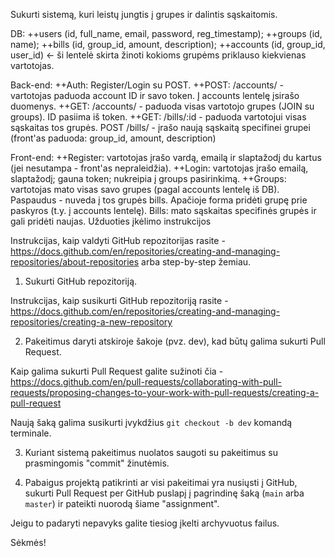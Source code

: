 Sukurti sistemą, kuri leistų jungtis į grupes ir dalintis sąskaitomis.

DB:
++users (id, full_name, email, password, reg_timestamp);
++groups (id, name);
++bills (id, group_id, amount, description);
++accounts (id, group_id, user_id) <- ši lentelė skirta žinoti kokioms grupėms priklauso kiekvienas vartotojas.

Back-end:
++Auth: Register/Login su POST.
++POST: /accounts/ - vartotojas paduoda account ID ir savo token. Į accounts lentelę įsirašo duomenys.
++GET: /accounts/ - paduoda visas vartotojo grupes (JOIN su groups). ID pasiima iš token.
++GET: /bills/:id - paduoda vartotojui visas sąskaitas tos grupės.
POST /bills/ - įrašo naują sąskaitą specifinei grupei (front'as paduoda: group_id, amount, description)

Front-end:
++Register: vartotojas įrašo vardą, emailą ir slaptažodį du kartus (jei nesutampa - front'as nepraleidžia).
++Login: vartotojas įrašo emailą, slaptažodį; gauna token; nukreipia į groups pasirinkimą.
++Groups: vartotojas mato visas savo grupes (pagal accounts lentelę iš DB). Paspaudus - nuveda į tos grupės bills. Apačioje forma pridėti grupę prie paskyros (t.y. į accounts lentelę).
Bills: mato sąskaitas specifinės grupės ir gali pridėti naujas.
Užduoties įkėlimo instrukcijos

Instrukcijas, kaip valdyti GitHub repozitorijas rasite - https://docs.github.com/en/repositories/creating-and-managing-repositories/about-repositories arba step-by-step žemiau.

1. Sukurti GitHub repozitoriją.

Instrukcijas, kaip susikurti GitHub repozitoriją rasite - https://docs.github.com/en/repositories/creating-and-managing-repositories/creating-a-new-repository

2. Pakeitimus daryti atskiroje šakoje (pvz. dev), kad būtų galima sukurti Pull Request.

Kaip galima sukurti Pull Request galite sužinoti čia - https://docs.github.com/en/pull-requests/collaborating-with-pull-requests/proposing-changes-to-your-work-with-pull-requests/creating-a-pull-request

Naują šaką galima susikurti įvykdžius `git checkout -b dev` komandą terminale.

3. Kuriant sistemą pakeitimus nuolatos saugoti su pakeitimus su prasmingomis "commit" žinutėmis.

4. Pabaigus projektą patikrinti ar visi pakeitimai yra nusiųsti į GitHub, sukurti Pull Request per GitHub puslapį į pagrindinę šaką (`main` arba `master`) ir pateikti nuorodą šiame "assignment".

Jeigu to padaryti nepavyks galite tiesiog įkelti archyvuotus failus.

Sėkmės!
